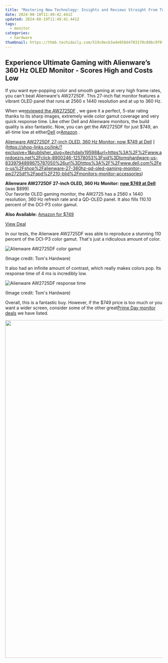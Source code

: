 ```yaml
---
title: "Mastering New Technology: Insights and Reviews Straight From Tom's Lab"
date: 2024-08-18T11:49:42.441Z
updated: 2024-08-19T11:49:42.441Z
tags:
  - monitor
categories:
  - hardware
thumbnail: https://thmb.techidaily.com/519c0ecb3a4e958d4703170c89bc9f0f4e206bb0aa2219c94653cd1097dc9a0c.jpg
---
```


## Experience Ultimate Gaming with Alienware’s 360 Hz OLED Monitor - Scores High and Costs Low

If you want eye-popping color and smooth gaming at very high frame rates, you can't beat Alienware's AW2725DF. This 27-inch flat monitor features a vibrant OLED panel that runs at 2560 x 1440 resolution and at up to 360 Hz.

 When we[reviewed the AW2725DF](https://tools.techidaily.com) , we gave it a perfect, 5-star rating thanks to its sharp images, extremely wide color gamut coverage and very quick response time. Like other Dell and Alienware monitors, the build quality is also fantastic. Now, you can get the AW2725DF for just $749, an all-time low at either[Dell](https://shop-links.co/link/?exclusive=1&publisher_slug=itechdaily19598&url=https%3A%2F%2Fwww.anrdoezrs.net%2Fclick-8900246-12578053%3Fsid%3Dtomshardware-us-1113735562824450457%26url%3Dhttps%3A%2F%2Fwww.dell.com%2Fen-us%2Fshop%2Falienware-27-360hz-qd-oled-gaming-monitor-aw2725df%2Fapd%2F210-bljd%2Fmonitors-monitor-accessories) or[Amazon](https://target.georiot.com/Proxy.ashx?tsid=45723&GR%5FURL=https%3A%2F%2Famazon.com%2FAlienware-AW2725DF-OLED-Gaming-Monitor%2Fdp%2FB0CZSGWLD5%2Fref%3Dsr%5F1%5F1%5Fsspa%3Ftag%3Dhawk-future-20%26ascsubtag%3Dtomshardware-us-1936168728761959330-20) .

[Alienware AW2725DF 27-inch OLED, 360 Hz Monitor:&nbsp;now $749 at Dell](https://cdn.mos.cms.futurecdn.net/Boc4nZkkoF3eWUKXzup6gE-200-100.jpg "Alienware AW2725DF 27-inch OLED, 360 Hz Monitor:&nbsp;now $749 at Dell") ](https://shop-links.co/link/?exclusive=1&publisher_slug=itechdaily19598&url=https%3A%2F%2Fwww.anrdoezrs.net%2Fclick-8900246-12578053%3Fsid%3Dtomshardware-us-8339794899675787050%26url%3Dhttps%3A%2F%2Fwww.dell.com%2Fen-us%2Fshop%2Falienware-27-360hz-qd-oled-gaming-monitor-aw2725df%2Fapd%2F210-bljd%2Fmonitors-monitor-accessories)

 **Alienware AW2725DF 27-inch OLED, 360 Hz Monitor:** [**now $749 at Dell**](https://shop-links.co/link/?exclusive=1&publisher_slug=itechdaily19598&url=https%3A%2F%2Fwww.anrdoezrs.net%2Fclick-8900246-12578053%3Fsid%3Dtomshardware-us-9430162684725476228%26url%3Dhttps%3A%2F%2Fwww.dell.com%2Fen-us%2Fshop%2Falienware-27-360hz-qd-oled-gaming-monitor-aw2725df%2Fapd%2F210-bljd%2Fmonitors-monitor-accessories) (was $899)  
 Our favorite OLED gaming monitor, the AW2725 has a 2560 x 1440 resolution, 360 Hz refresh rate and a QD-OLED panel. It also fills 110.10 percent of the DCI-P3 color gamut.

**Also Available:** [Amazon for $749](https://tools.techidaily.com)

[View Deal](https://shop-links.co/link/?exclusive=1&publisher_slug=itechdaily19598&url=https%3A%2F%2Fwww.anrdoezrs.net%2Fclick-8900246-12578053%3Fsid%3Dtomshardware-us-8339794899675787050%26url%3Dhttps%3A%2F%2Fwww.dell.com%2Fen-us%2Fshop%2Falienware-27-360hz-qd-oled-gaming-monitor-aw2725df%2Fapd%2F210-bljd%2Fmonitors-monitor-accessories)

 In our tests, the Alienware AW2725DF was able to reproduce a stunning 110 percent of the DCI-P3 color gamut. That's just a ridiculous amount of color.

![Alienware AW2725DF color gamut](https://cdn.mos.cms.futurecdn.net/7MEhVK2D5oVu4xo5hzdHST-320-80.png)

 (Image credit: Tom's Hardware)

 It also had an infinite amount of contrast, which really makes colors pop. Its response time of 4 ms is incredibly low.

![Alienware AW2725DF response time](https://cdn.mos.cms.futurecdn.net/tSxLtxwgWDn23E86NoDYYg-320-80.png)

 (Image credit: Tom's Hardware)

 Overall, this is a fantastic buy. However, if the $749 price is too much or you want a wider screen, consider some of the other great[Prime Day monitor deals](https://tools.techidaily.com) we have listed.

<ins class="adsbygoogle"
     style="display:block"
     data-ad-format="autorelaxed"
     data-ad-client="ca-pub-7571918770474297"
     data-ad-slot="1223367746"></ins>



<ins class="adsbygoogle"
     style="display:block"
     data-ad-client="ca-pub-7571918770474297"
     data-ad-slot="8358498916"
     data-ad-format="auto"
     data-full-width-responsive="true"></ins>



<!-- affiliate ads begin -->
<a href="https://versadesk.pxf.io/c/5597632/1892108/21290" target="_top" id="1892108"><img src="//a.impactradius-go.com/display-ad/21290-1892108" border="0" alt="" width="1080" height="1080"/></a><img height="0" width="0" src="https://imp.pxf.io/i/5597632/1892108/21290" style="position:absolute;visibility:hidden;" border="0" />
<!-- affiliate ads end -->